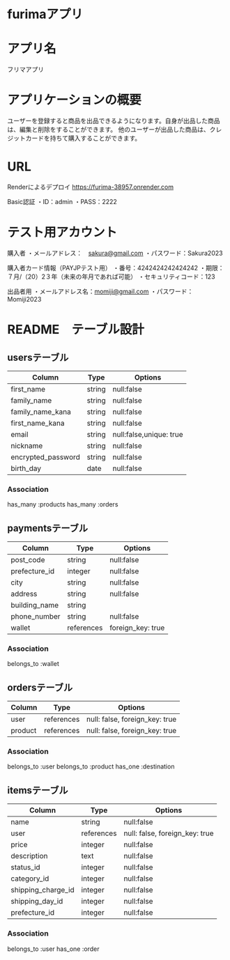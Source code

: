 # furimaアプリ

# アプリ名
フリマアプリ

# アプリケーションの概要
ユーザーを登録すると商品を出品できるようになります。自身が出品した商品は、編集と削除をすることができます。
他のユーザーが出品した商品は、クレジットカードを持ちて購入することができます。

# URL
Renderによるデプロイ
https://furima-38957.onrender.com

Basic認証
・ID：admin
・PASS：2222

# テスト用アカウント

購入者
・メールアドレス：　sakura@gmail.com
・パスワード：Sakura2023

購入者カード情報（PAYJPテスト用）
・番号：4242424242424242
・期限：７月/（20）2３年（未来の年月であれば可能）
・セキュリティコード：123

出品者用
・メールアドレス名：momiji@gmail.com
・パスワード：Momiji2023

# README　テーブル設計

## usersテーブル
| Column            |  Type  |  Options   |
| ----------------- | ------ | ---------- |
| first_name        | string | null:false |
| family_name       | string | null:false |
| family_name_kana  | string | null:false |
| first_name_kana   | string | null:false |
| email             | string | null:false,unique: true |
| nickname          | string | null:false |
| encrypted_password | string | null:false |
| birth_day         | date   | null:false |

### Association
has_many :products 
has_many :orders

## paymentsテーブル
| Column            |  Type  |  Options   |
| ----------------- | ------ | ---------- |
| post_code         | string | null:false | 
| prefecture_id     | integer | null:false | 
| city              | string | null:false | 
| address           | string | null:false |
| building_name     | string |            |
| phone_number      | string | null:false |
| wallet            | references | foreign_key: true | 

### Association
belongs_to :wallet 

## ordersテーブル
| Column            |  Type  |  Options   |
| ----------------- | ------ | ---------- |
| user              | references | null: false, foreign_key: true |
| product           | references | null: false, foreign_key: true |

### Association
belongs_to :user
belongs_to :product
has_one :destination

## itemsテーブル
| Column            | Type   |  Options   |
| ----------------- | ------ | ---------- |
| name              | string | null:false |
| user              | references | null: false, foreign_key: true |
| price             | integer | null:false |
| description       | text   | null:false | 
| status_id         | integer | null:false |
| category_id       | integer | null:false |
| shipping_charge_id | integer | null:false | 
| shipping_day_id  | integer | null:false |  
| prefecture_id     | integer | null:false | 

### Association
belongs_to :user
has_one :order
